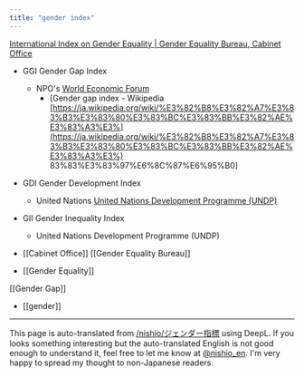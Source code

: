 ```yaml
---
title: "gender index"
---
```


[International Index on Gender Equality | Gender Equality Bureau, Cabinet Office](https://www.gender.go.jp/international/int_syogaikoku/int_shihyo/index.html)
- GGI Gender Gap Index
    - NPO's [World Economic Forum](https://jp.weforum.org/)
        - [Gender gap index - Wikipedia [https://ja.wikipedia.org/wiki/%E3%82%B8%E3%82%A7%E3%83%B3%E3%83%80%E3%83%BC%E3%83%BB%E3%82%AE%E3%83%A3%E3%](https://ja.wikipedia.org/wiki/%E3%82%B8%E3%82%A7%E3%83%B3%E3%83%80%E3%83%BC%E3%83%BB%E3%82%AE%E3%83%A3%E3%) 83%83%E3%83%97%E6%8C%87%E6%95%B0]
- GDI Gender Development Index
    - United Nations [United Nations Development Programme (UNDP)](https://www.undp.org/ja/japan)
- GII Gender Inequality Index
    - United Nations Development Programme (UNDP)

- [[Cabinet Office]] [[Gender Equality Bureau]]
- [[Gender Equality]]

[[Gender Gap]]
- [[gender]]

---
This page is auto-translated from [/nishio/ジェンダー指標](https://scrapbox.io/nishio/ジェンダー指標) using DeepL. If you looks something interesting but the auto-translated English is not good enough to understand it, feel free to let me know at [@nishio_en](https://twitter.com/nishio_en). I'm very happy to spread my thought to non-Japanese readers.